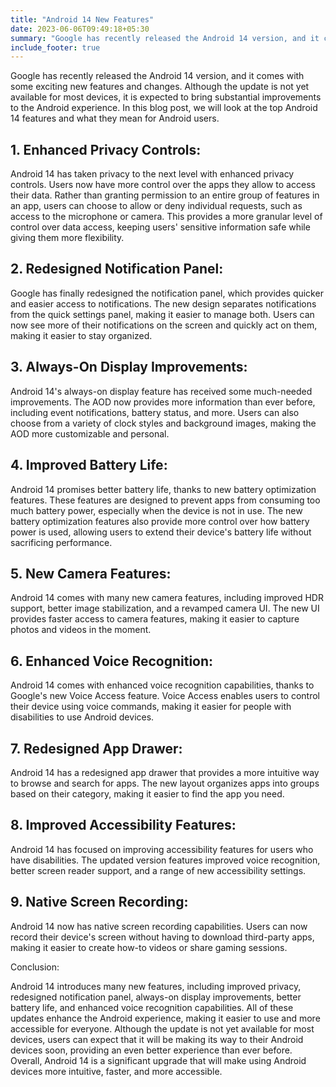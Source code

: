```yaml
---
title: "Android 14 New Features"
date: 2023-06-06T09:49:18+05:30
summary: "Google has recently released the Android 14 version, and it comes with some exciting new features and changes. Although the update is not yet available for most devices, it is expected to bring substantial... "
include_footer: true
---
```


Google has recently released the Android 14 version, and it comes with some exciting new features and changes. Although the update is not yet available for most devices, it is expected to bring substantial improvements to the Android experience. In this blog post, we will look at the top Android 14 features and what they mean for Android users.

## 1. Enhanced Privacy Controls:

Android 14 has taken privacy to the next level with enhanced privacy controls. Users now have more control over the apps they allow to access their data. Rather than granting permission to an entire group of features in an app, users can choose to allow or deny individual requests, such as access to the microphone or camera. This provides a more granular level of control over data access, keeping users' sensitive information safe while giving them more flexibility.

## 2. Redesigned Notification Panel:

Google has finally redesigned the notification panel, which provides quicker and easier access to notifications. The new design separates notifications from the quick settings panel, making it easier to manage both. Users can now see more of their notifications on the screen and quickly act on them, making it easier to stay organized.

## 3. Always-On Display Improvements:

Android 14's always-on display feature has received some much-needed improvements. The AOD now provides more information than ever before, including event notifications, battery status, and more. Users can also choose from a variety of clock styles and background images, making the AOD more customizable and personal.

## 4. Improved Battery Life:

Android 14 promises better battery life, thanks to new battery optimization features. These features are designed to prevent apps from consuming too much battery power, especially when the device is not in use. The new battery optimization features also provide more control over how battery power is used, allowing users to extend their device's battery life without sacrificing performance.

## 5. New Camera Features:

Android 14 comes with many new camera features, including improved HDR support, better image stabilization, and a revamped camera UI. The new UI provides faster access to camera features, making it easier to capture photos and videos in the moment.

## 6. Enhanced Voice Recognition:

Android 14 comes with enhanced voice recognition capabilities, thanks to Google's new Voice Access feature. Voice Access enables users to control their device using voice commands, making it easier for people with disabilities to use Android devices.

## 7. Redesigned App Drawer:

Android 14 has a redesigned app drawer that provides a more intuitive way to browse and search for apps. The new layout organizes apps into groups based on their category, making it easier to find the app you need.

## 8. Improved Accessibility Features:

Android 14 has focused on improving accessibility features for users who have disabilities. The updated version features improved voice recognition, better screen reader support, and a range of new accessibility settings.

## 9. Native Screen Recording:

Android 14 now has native screen recording capabilities. Users can now record their device's screen without having to download third-party apps, making it easier to create how-to videos or share gaming sessions.

Conclusion:

Android 14 introduces many new features, including improved privacy, redesigned notification panel, always-on display improvements, better battery life, and enhanced voice recognition capabilities. All of these updates enhance the Android experience, making it easier to use and more accessible for everyone. Although the update is not yet available for most devices, users can expect that it will be making its way to their Android devices soon, providing an even better experience than ever before. Overall, Android 14 is a significant upgrade that will make using Android devices more intuitive, faster, and more accessible.